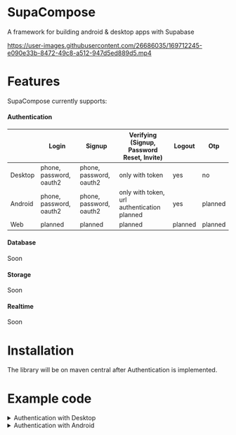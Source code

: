 # SupaCompose

A framework for building android & desktop apps with Supabase

https://user-images.githubusercontent.com/26686035/169712245-e090e33b-8472-49c8-a512-947d5ed889d5.mp4

# Features

SupaCompose currently supports:

#### Authentication

|         | Login                   | Signup                  | Verifying (Signup, Password Reset, Invite)  | Logout  | Otp     |
|---------|-------------------------|-------------------------|---------------------------------------------|---------|---------|
| Desktop | phone, password, oauth2 | phone, password, oauth2 | only with token                             | yes     | no      |
| Android | phone, password, oauth2 | phone, password, oauth2 | only with token, url authentication planned | yes     | planned |
| Web     | planned                 | planned                 | planned                                     | planned | planned |


#### Database

Soon

#### Storage

Soon

#### Realtime

Soon

# Installation

The library will be on maven central after Authentication is implemented.

# Example code

<details><summary>Authentication with Desktop</summary>
<p>

```kotlin
suspend fun main() {
    val client = createSupabaseClient {
        supabaseUrl = System.getenv("SUPABASE_URL")
        supabaseKey = System.getenv("SUPABASE_KEY")

        install(Auth)
    }
    application {
        Window(::exitApplication) {
            val session by client.auth.currentSession.collectAsState()
            val scope = rememberCoroutineScope()
            if (session != null) {
                Box(contentAlignment = Alignment.Center, modifier = Modifier.fillMaxSize()) {
                    Text("Logged in as ${session?.user?.email}")
                }
            } else {
                Box(contentAlignment = Alignment.Center, modifier = Modifier.fillMaxSize()) {
                    var email by remember { mutableStateOf("") }
                    var password by remember { mutableStateOf("") }
                    Column {
                        TextField(email, { email = it }, placeholder = { Text("Email") })
                        TextField(
                            password,
                            { password = it },
                            placeholder = { Text("Password") },
                            visualTransformation = PasswordVisualTransformation()
                        )
                        Button(onClick = {
                            scope.launch {
                                client.auth.signUpWith(Email) {
                                    this.email = email
                                    this.password = password
                                }
                            }
                        }, modifier = Modifier.align(Alignment.CenterHorizontally)) {
                            Text("Login")
                        }
                        ProviderButton(
                            icon = {
                                Icon(painterResource("discord_icon.svg"), "", modifier = Modifier.size(25.dp))
                            },
                            text = {
                                Text("Log in with Discord")
                            },
                            modifier = Modifier.align(Alignment.CenterHorizontally)
                        ) {
                            scope.launch {
                                client.auth.loginWith(Discord, onFail = {
                                    when (it) {
                                        is OAuthFail.Timeout -> {
                                            println("Timeout")
                                        }
                                        is OAuthFail.Error -> {
                                            //log error
                                        }
                                    }
                                }) {
                                    timeout = 50.seconds
                                    htmlTitle = "SupaCompose"
                                    htmlText = "Logged in. You may continue in the app."
                                }
                            }
                        }
                    }
                }

            }
        }
    }

}
```

</p>
</details>

<details><summary>Authentication with Android</summary>

<p>
 <b> When you set the deep link scheme and host in the supabase deeplink plugin and in the android manifest you have to remember to set the additional redirect url in the subabase auth settings. E.g. if you have supacompose as your scheme and login as your host set this to the additional redirect url: </b>

![img.png](.github/images/img.png)
</p>

<blockquote>

<details><summary>MainActivity</summary>
<p>
<b> Note: you should probably use a viewmodel for suspending functions from the SupaCompose library </b>
</p>

<p>

```kotlin
class MainActivity : AppCompatActivity() {

    val supabaseClient = createSupabaseClient {

        supabaseUrl = "your supabase url"
        supabaseKey = "your supabase key"

        install(Auth)
        install(DeepLinks) {
            scheme = "supacompose"
            host = "login"
        }
    }

    override fun onCreate(savedInstanceState: Bundle?) {
        super.onCreate(savedInstanceState)
        handleDeepLinks(supabaseClient) //if you don't call this function the library will throw an error when trying to authenticate with oauth
        setContent {
            MaterialTheme {
                val session by supabaseClient.auth.currentSession.collectAsState()
                println(session)
                val scope = rememberCoroutineScope()
                if (session != null) {
                    Box(contentAlignment = Alignment.Center, modifier = Modifier.fillMaxSize()) {
                        Text("Logged in as ${session?.user?.email}")
                    }
                } else {
                    Box(contentAlignment = Alignment.Center, modifier = Modifier.fillMaxSize()) {
                        var email by remember { mutableStateOf("") }
                        var password by remember { mutableStateOf("") }
                        Column {
                            TextField(email, { email = it }, placeholder = { Text("Email") })
                            TextField(
                                password,
                                { password = it },
                                placeholder = { Text("Password") },
                                visualTransformation = PasswordVisualTransformation()
                            )
                            Button(onClick = {
                                scope.launch {
                                    supabaseClient.auth.loginWith(Email) {
                                        this.email = email
                                        this.password = password
                                    }
                                }
                            }, modifier = Modifier.align(Alignment.CenterHorizontally)) {
                                Text("Login")
                            }
                            ProviderButton(
                                icon = {
                                    //  Icon(painterResource("discord_icon.svg"), "", modifier = Modifier.size(25.dp))
                                },
                                text = {
                                    Text("Log in with Discord")
                                },
                                modifier = Modifier.align(Alignment.CenterHorizontally)
                            ) {
                                scope.launch {
                                    supabaseClient.auth.loginWith(Discord, onFail = {
                                        when (it) {
                                            is AuthFail.Timeout -> {
                                                println("Timeout")
                                            }
                                            is AuthFail.Error -> {
                                                //log error
                                            }
                                        }
                                    })
                                }
                            }
                        }
                    }
                }
            }
        }
    }

}
```

</p>
</details>

<details><summary>AndroidManifest</summary>
<p>

```xml
<?xml version="1.0" encoding="utf-8"?>
<manifest xmlns:android="http://schemas.android.com/apk/res/android" package="io.github.jan.supacompose.android">

    <uses-permission android:name="android.permission.INTERNET"/>

    <application
            android:allowBackup="false"
            android:supportsRtl="true"
            android:theme="@style/Theme.AppCompat.Light.NoActionBar">
        <activity android:name=".MainActivity" android:exported="true">
            <intent-filter>
                <action android:name="android.intent.action.MAIN"/>
                <category android:name="android.intent.category.LAUNCHER"/>
                <action android:name="android.intent.action.VIEW"/>
                <category android:name="android.intent.category.DEFAULT"/>
                <category android:name="android.intent.category.BROWSABLE"/>
                <!-- This is important for deeplinks. -->
                <data android:scheme="supacompose"
                      android:host="login"/>
            </intent-filter>
        </activity>
    </application>
</manifest>
```

</p>
</details>

</blockquote>

</details>
